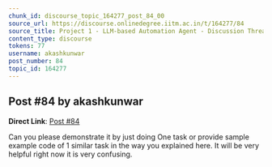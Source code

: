 ```yaml
---
chunk_id: discourse_topic_164277_post_84_00
source_url: https://discourse.onlinedegree.iitm.ac.in/t/164277/84
source_title: Project 1 - LLM-based Automation Agent - Discussion Thread [TDS Jan 2025]
content_type: discourse
tokens: 77
username: akashkunwar
post_number: 84
topic_id: 164277
---
```


## Post #84 by akashkunwar

**Direct Link**: [Post #84](https://discourse.onlinedegree.iitm.ac.in/t/164277/84)

Can you please demonstrate it by just doing One task or provide sample example code of 1 similar task in the way you explained here. It will be very helpful right now it is very confusing.
